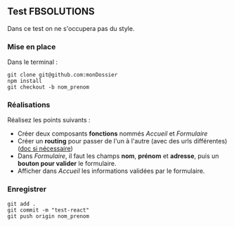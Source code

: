 ## Test FBSOLUTIONS

Dans ce test on ne s'occupera pas du style.  

### Mise en place 

Dans le terminal :  

```
git clone git@github.com:monDossier  
npm install  
git checkout -b nom_prenom
```

### Réalisations

Réalisez les points suivants : 

* Créer deux composants **fonctions** nommés *Accueil* et *Formulaire*
* Créer un **routing** pour passer de l'un à l'autre (avec des urls différentes) ([doc si nécessaire](<https://reacttraining.com/react-router/web/guides/quick-start>))
* Dans *Formulaire*, il faut les champs **nom**, **prénom** et **adresse**, puis un **bouton pour valider** le formulaire.
* Afficher dans *Accueil* les informations validées par le formulaire.

### Enregistrer

```
git add .
git commit -m "test-react"
git push origin nom_prenom
```
